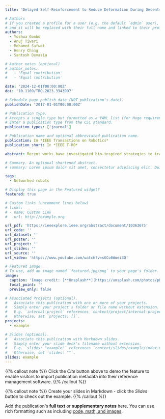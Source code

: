 ```yaml
---
title: 'Delayed Self-Reinforcement to Reduce Deformation During Decentralized Flexible-Object Transport'

# Authors
# If you created a profile for a user (e.g. the default `admin` user), write the username (folder name) here
# and it will be replaced with their full name and linked to their profile.
authors:
  - Yoshua Gombo
  - Anuj Tiwari
  - Mohamed Safwat
  - Henry Chang
  - Santosh Devasia

# Author notes (optional)
# author_notes:
#   - 'Equal contribution'
#   - 'Equal contribution'

date: '2024-12-01T00:00:00Z'
doi: '10.1109/TRO.2023.3343997'

# Schedule page publish date (NOT publication's date).
publishDate: '2017-01-01T00:00:00Z'

# Publication type.
# Accepts a single type but formatted as a YAML list (for Hugo requirements).
# Enter a publication type from the CSL standard.
publication_types: ['journal']

# Publication name and optional abbreviated publication name.
publication: In *IEEE Transactions on Robotics*
publication_short: In *IEEE T-RO*

abstract: Recent works have investigated bio-inspired strategies to transport objects using decentralized robot networks that only use local measurements without the need for communication between robots. Typically, there is an inverse relationship between the object deformation and the transport time, i.e., reducing the object deformation requires an increase in the transport time needed for transitioning from the initial configuration to the final configuration of the object. In contrast, the main contribution in this article is the development of a delayed self-reinforcement (DSR) approach that seeks to decentralize the ideal centralized transport that has no object deformation, and thereby, reduces the object deformation without increasing the transport time for the same specified transport trajectory. In the DSR method, each robot only uses already available prior-information to reinforce each robot's actions, and thus, the DSR implementation does not require additional information or changes in the network structure. Another contribution in this article is to analyze the potentially time-varying dynamics to establish conditions on the control parameters for stability and quantify the performance of the proposed DSR-based transport. Furthermore, experimental results are presented to show that the proposed cohesive transport method can reduce the deformation by at least 72% for the same transport time, when compared with the case without DSR.

# Summary. An optional shortened abstract.
# summary: Lorem ipsum dolor sit amet, consectetur adipiscing elit. Duis posuere tellus ac convallis placerat. Proin tincidunt magna sed ex sollicitudin condimentum.

tags:
  - Networked robots

# Display this page in the Featured widget?
featured: true

# Custom links (uncomment lines below)
# links:
# - name: Custom Link
#   url: http://example.org

url_pdf: 'https://ieeexplore.ieee.org/abstract/document/10363675'
url_code: ''
url_dataset: ''
url_poster: ''
url_project: ''
url_slides: ''
url_source: ''
url_video: 'https://www.youtube.com/watch?v=sGCo6Woei3Q'

# Featured image
# To use, add an image named `featured.jpg/png` to your page's folder.
image:
  caption: 'Image credit: [**Unsplash**](https://unsplash.com/photos/pLCdAaMFLTE)'
  focal_point: ''
  preview_only: false

# Associated Projects (optional).
#   Associate this publication with one or more of your projects.
#   Simply enter your project's folder or file name without extension.
#   E.g. `internal-project` references `content/project/internal-project/index.md`.
#   Otherwise, set `projects: []`.
projects:
  - example

# Slides (optional).
#   Associate this publication with Markdown slides.
#   Simply enter your slide deck's filename without extension.
#   E.g. `slides: "example"` references `content/slides/example/index.md`.
#   Otherwise, set `slides: ""`.
slides: example
---
```


{{% callout note %}}
Click the _Cite_ button above to demo the feature to enable visitors to import publication metadata into their reference management software.
{{% /callout %}}

{{% callout note %}}
Create your slides in Markdown - click the _Slides_ button to check out the example.
{{% /callout %}}

Add the publication's **full text** or **supplementary notes** here. You can use rich formatting such as including [code, math, and images](https://docs.hugoblox.com/content/writing-markdown-latex/).

